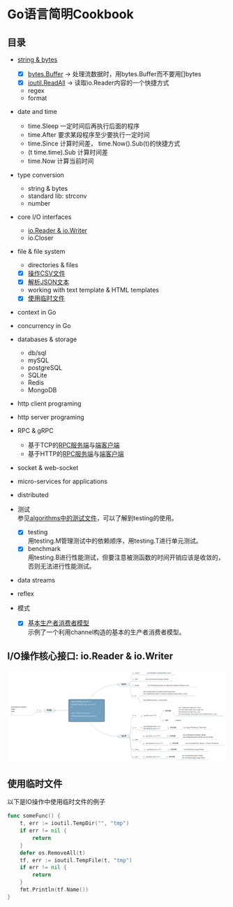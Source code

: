 # Go语言简明Cookbook

## 目录
* [string & bytes](bytestrings)
    - [x] [bytes.Buffer](bytestrings/buffer.go) -> 处理流数据时，用bytes.Buffer而不要用[]bytes 
    - [x] [ioutil.ReadAll](bytestrings/buffer.go) -> 读取io.Reader内容的一个快捷方式
    - regex
    - format
* date and time
    - time.Sleep 一定时间后再执行后面的程序
    - time.After 要求某段程序至少要执行一定时间
    - time.Since 计算时间差， time.Now().Sub(t)的快捷方式
    - (t time.time).Sub 计算时间差
    - time.Now 计算当前时间
* type conversion
    - string & bytes
    - standard lib: strconv
    - number
* core I/O interfaces
    - [io.Reader & io.Writer](./go-briefer-cookbook.md#the-very-important-interfaces-in-go-ioreader--iowriter)
    - io.Closer
* file & file system
    - directories & files
    - [x] [操作CSV文件](filesystem/csv.go)
    - [x] [解析JSON文本](filesystem/json.go)
    - working with text template & HTML templates
    - [x] [使用临时文件](./go-briefer-cookbook.md#使用临时文件)
* context in Go
* concurrency in Go
* databases & storage
    - db/sql
    - mySQL
    - postgreSQL
    - SQLite
    - Redis
    - MongoDB
* http client programing
* http server programing
* RPC & gRPC
    - 基于TCP的[RPC服务端](rpc/jsonrpc_tcp/server)与[端客户端](rpc/jsonrpc_tcp/server)  
    - 基于HTTP的[RPC服务端](rpc/jsonrpc_http/server)与[端客户端](rpc/jsonrpc_http/server)  
* socket & web-socket
* micro-services for applications
* distributed
* 测试  
    参见[algorithms中的测试文件](../algorithms)，可以了解到testing的使用。  
    - [x] testing  
    用testing.M管理测试中的依赖顺序，用testing.T进行单元测试。  
    - [x] benchmark  
    用testing.B进行性能测试，但要注意被测函数的时间开销应该是收敛的，否则无法进行性能测试。  
* data streams  
* reflex  

* 模式
    - [x] [基本生产者消费者模型](production_and_consumer/production_and_consumer.go)  
    示例了一个利用channel构造的基本的生产者消费者模型。

## I/O操作核心接口: io.Reader & io.Writer
![](../img/io.Reader++io.Writer+interfaces.svg)

## 使用临时文件
以下是IO操作中使用临时文件的例子
```go
func someFunc() {
	t, err := ioutil.TempDir("", "tmp")
	if err != nil {
		return
	}
	defer os.RemoveAll(t)
	tf, err := ioutil.TempFile(t, "tmp")
	if err != nil {
		return
	}
	fmt.Println(tf.Name())
}
```